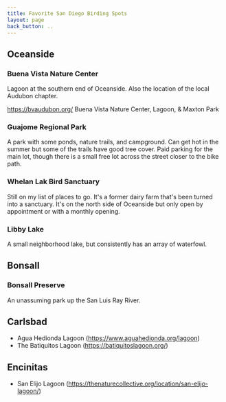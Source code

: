 ```yaml
---
title: Favorite San Diego Birding Spots
layout: page
back_button: ..
---
```


## Oceanside

### Buena Vista Nature Center

Lagoon at the southern end of Oceanside.
Also the location of the local Audubon chapter.

https://bvaudubon.org/
Buena Vista Nature Center, Lagoon, & Maxton Park

### Guajome Regional Park

A park with some ponds, nature trails, and campground.
Can get hot in the summer but some of the trails have good tree cover.
Paid parking for the main lot, though there is a small free lot across the street closer to the bike path.

### Whelan Lak Bird Sanctuary

Still on my list of places to go.
It's a former dairy farm that's been turned into a sanctuary.
It's on the north side of Oceanside but only open by appointment or with a monthly opening.

### Libby Lake

A small neighborhood lake, but consistently has an array of waterfowl.

## Bonsall

### Bonsall Preserve

An unassuming park up the San Luis Ray River.

## Carlsbad

- Agua Hedionda Lagoon (https://www.aguahedionda.org/lagoon)
- The Batiquitos Lagoon (https://batiquitoslagoon.org/)

## Encinitas

- San Elijo Lagoon (https://thenaturecollective.org/location/san-elijo-lagoon/)
